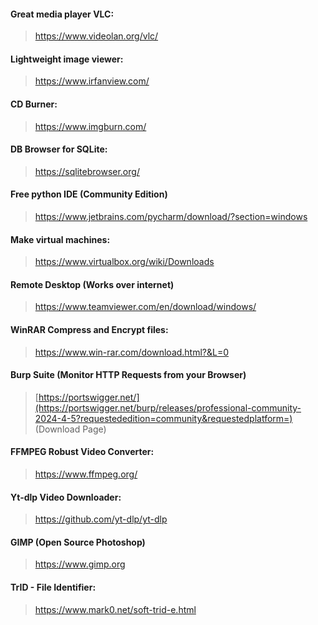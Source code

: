 #### Great media player VLC:
>https://www.videolan.org/vlc/


#### Lightweight image viewer:
>https://www.irfanview.com/


#### CD Burner:
>https://www.imgburn.com/


#### DB Browser for SQLite:
>https://sqlitebrowser.org/


#### Free python IDE (Community Edition)
>https://www.jetbrains.com/pycharm/download/?section=windows


#### Make virtual machines:
>https://www.virtualbox.org/wiki/Downloads


#### Remote Desktop (Works over internet)
>https://www.teamviewer.com/en/download/windows/


#### WinRAR Compress and Encrypt files:
>https://www.win-rar.com/download.html?&L=0


#### Burp Suite (Monitor HTTP Requests from your Browser)
>[https://portswigger.net/](https://portswigger.net/burp/releases/professional-community-2024-4-5?requestededition=community&requestedplatform=) (Download Page)


#### FFMPEG Robust Video Converter:
>https://www.ffmpeg.org/


#### Yt-dlp Video Downloader:
>https://github.com/yt-dlp/yt-dlp


#### GIMP (Open Source Photoshop)
>https://www.gimp.org


#### TrID - File Identifier:
>https://www.mark0.net/soft-trid-e.html
